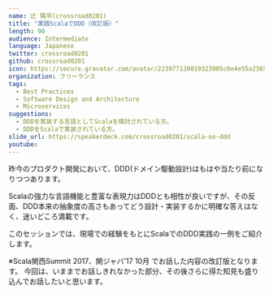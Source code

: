 ```yaml
---
name: 辻 陽平(crossroad0201)
title: "実践ScalaでDDD（改訂版）"
length: 90
audience: Intermediate
language: Japanese
twitter: crossroad0201
github: crossroad0201
icon: https://secure.gravatar.com/avatar/223977120819323905c8e4e55a2365ed?s=256
organization: フリーランス
tags:
  - Best Practices
  - Software Design and Architecture
  - Microservices
suggestions:
  - DDDを実装する言語としてScalaを検討されている方。
  - DDDをScalaで実装されている方。
slide_url: https://speakerdeck.com/crossroad0201/scala-on-ddd
youtube: 
---
```

昨今のプロダクト開発において、DDD(ドメイン駆動設計)はもはや当たり前になりつつあります。

Scalaの強力な言語機能と豊富な表現力はDDDとも相性が良いですが、その反面、DDD本来の抽象度の高さもあってどう設計・実装するかに明確な答えはなく、迷いどころ満載です。

このセッションでは、現場での経験をもとにScalaでのDDD実践の一例をご紹介します。

※Scala関西Summit 2017、関ジャバ'17 10月 でお話した内容の改訂版となります。
 今回は、いままでお話しきれなかった部分、その後さらに得た知見も盛り込んでお話したいと思います。
